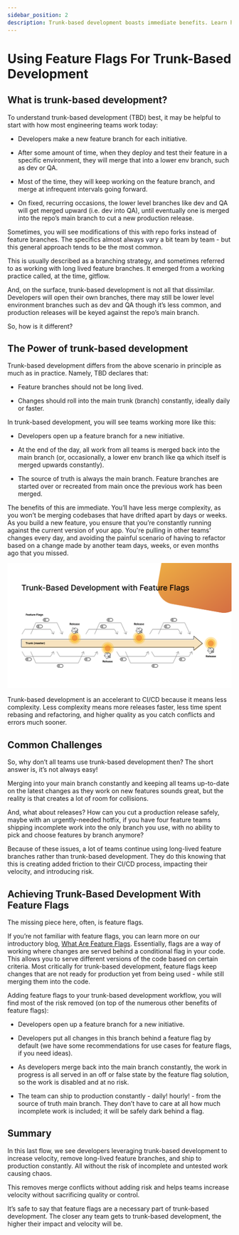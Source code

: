 ```yaml
---
sidebar_position: 2
description: Trunk-based development boasts immediate benefits. Learn how Feature Flags helps you get there.
---
```


# Using Feature Flags For Trunk-Based Development

## What is trunk-based development?

To understand trunk-based development (TBD) best, it may be helpful to start with how most engineering teams work today:

- Developers make a new feature branch for each initiative. 

- After some amount of time, when they deploy and test their feature in a specific environment, they will merge that into a lower env branch, such as dev or QA.

- Most of the time, they will keep working on the feature branch, and merge at infrequent intervals going forward. 

- On fixed, recurring occasions, the lower level branches like dev and QA will get merged upward (i.e. dev into QA), until eventually one is merged into the repo’s main branch to cut a new production release.

Sometimes, you will see modifications of this with repo forks instead of feature branches. The specifics almost always vary a bit team by team - but this general approach tends to be the most common. 

This is usually described as a branching strategy, and sometimes referred to as working with long lived feature branches. It emerged from a working practice called, at the time, gitflow.

And, on the surface, trunk-based development is not all that dissimilar. Developers will open their own branches, there may still be lower level environment branches such as dev and QA though it’s less common, and production releases will be keyed against the repo’s main branch. 

So, how is it different?

## The Power of trunk-based development

Trunk-based development differs from the above scenario in principle as much as in practice. Namely, TBD declares that:

- Feature branches should not be long lived.

- Changes should roll into the main trunk (branch) constantly, ideally daily or faster.

In trunk-based development, you will see teams working more like this:

- Developers open up a feature branch for a new initiative.

- At the end of the day, all work from all teams is merged back into the main branch (or, occasionally, a lower env branch like qa which itself is merged upwards constantly).

- The source of truth is always the main branch. Feature branches are started over or recreated from main once the previous work has been merged.

The benefits of this are immediate. You’ll have less merge complexity, as you won’t be merging codebases that have drifted apart by days or weeks. As you build a new feature, you ensure that you’re constantly running against the current version of your app. You're pulling in other teams’ changes every day, and avoiding the painful scenario of having to refactor based on a change made by another team days, weeks, or even months ago that you missed.

![Linting Rules](static/ff-trunk-based/overview.png)

Trunk-based development is an accelerant to CI/CD because it means less complexity. Less complexity means more releases faster, less time spent rebasing and refactoring, and higher quality as you catch conflicts and errors much sooner.

## Common Challenges

So, why don’t all teams use trunk-based development then? The short answer is, it’s not always easy!

Merging into your main branch constantly and keeping all teams up-to-date on the latest changes as they work on new features sounds great, but the reality is that creates a lot of room for collisions.

And, what about releases? How can you cut a production release safely, maybe with an urgently-needed hotfix, if you have four feature teams shipping incomplete work into the only branch you use, with no ability to pick and choose features by branch anymore?

Because of these issues, a lot of teams continue using long-lived feature branches rather than trunk-based development. They do this knowing that this is creating added friction to their CI/CD process, impacting their velocity, and introducing risk.

## Achieving Trunk-Based Development With Feature Flags

The missing piece here, often, is feature flags.

If you’re not familiar with feature flags, you can learn more on our introductory blog, [What Are Feature Flags](https://www.harness.io/blog/what-are-feature-flags). Essentially, flags are a way of working where changes are served behind a conditional flag in your code. This allows you to serve different versions of the code based on certain criteria. Most critically for trunk-based development, feature flags keep changes that are not ready for production yet from being used - while still merging them into the code.

Adding feature flags to your trunk-based development workflow, you will find most of the risk removed (on top of the numerous other benefits of feature flags):

- Developers open up a feature branch for a new initiative.

- Developers put all changes in this branch behind a feature flag by default (we have some recommendations for use cases for feature flags, if you need ideas).

- As developers merge back into the main branch constantly, the work in progress is all served in an off or false state by the feature flag solution, so the work is disabled and at no risk.

- The team can ship to production constantly - daily! hourly! - from the source of truth main branch. They don’t have to care at all how much incomplete work is included; it will be safely dark behind a flag.

## Summary

In this last flow, we see developers leveraging trunk-based development to increase velocity, remove long-lived feature branches, and ship to production constantly. All without the risk of incomplete and untested work causing chaos. 

This removes merge conflicts without adding risk and helps teams increase velocity without sacrificing quality or control.

It’s safe to say that feature flags are a necessary part of trunk-based development. The closer any team gets to trunk-based development, the higher their impact and velocity will be. 